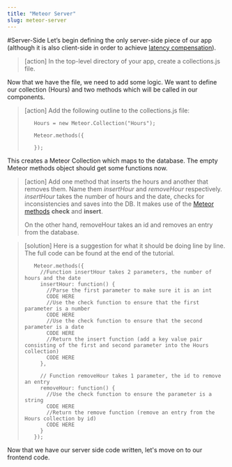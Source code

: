 ```yaml
---
title: "Meteor Server"
slug: meteor-server
---     
```


#Server-Side
Let’s begin defining the only server-side piece of our app (although it is also client-side in order to achieve [latency compensation](http://info.meteor.com/blog/optimistic-ui-with-meteor-latency-compensation)). 

> [action]
> In the top-level directory of your app, create a collections.js file.

Now that we have the file, we need to add some logic. We want to define our collection (Hours) and two methods which will be called in our components. 

> [action]
> Add the following outline to the collections.js file:
> 
> ```
>    Hours = new Meteor.Collection("Hours");
>     
>    Meteor.methods({
>      
>    });

<!-- break -->

This creates a Meteor Collection which maps to the database. The empty Meteor methods object should get some functions now.

> [action]
> Add one method that inserts the hours and another that removes them. Name them *insertHour* and *removeHour* respectively. *insertHour* takes the number of hours and the date, checks for inconsistencies and saves into the DB. It makes use of the [Meteor methods](http://docs.meteor.com/#/basic/methods) **check** and **insert**.  
> 
> On the other hand, removeHour takes an id and removes an entry from the database.

<!-- break -->

> [solution]
> Here is a suggestion for what it should be doing line by line. The full code can be found at the end of the tutorial.
> 
> ```
>    Meteor.methods({
>      //Function insertHour takes 2 parameters, the number of hours and the date
>      insertHour: function() {
>        //Parse the first parameter to make sure it is an int
>        CODE HERE
>        //Use the check function to ensure that the first parameter is a number
>        CODE HERE
>        //Use the check function to ensure that the second parameter is a date
>        CODE HERE
>        //Return the insert function (add a key value pair consisting of the first and second parameter into the Hours collection)
>        CODE HERE
>      },
>     
>      // Function removeHour takes 1 parameter, the id to remove an entry
>      removeHour: function() {    
>        //Use the check function to ensure the parameter is a string
>        CODE HERE
>        //Return the remove function (remove an entry from the Hours collection by id)
>        CODE HERE
>      }
>    });

Now that we have our server side code written, let's move on to our frontend code.

